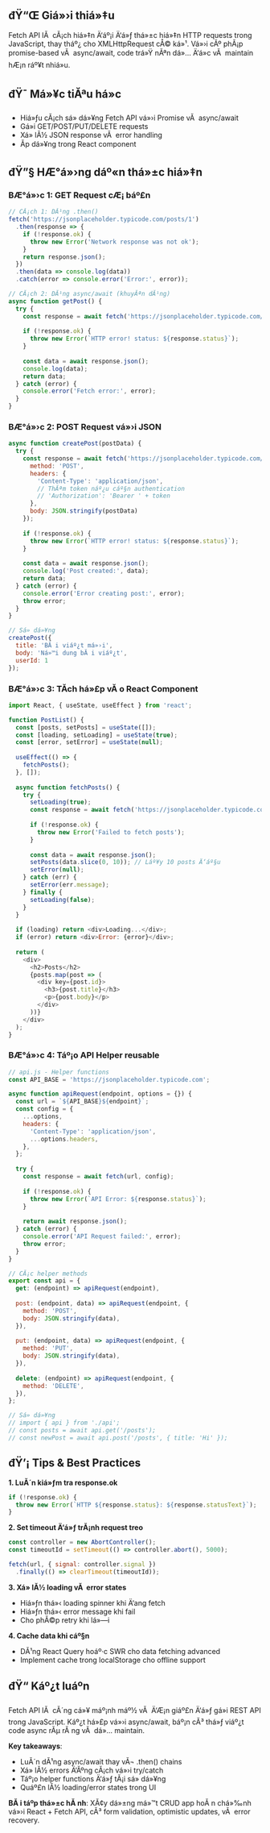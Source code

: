 ## đŸ“Œ Giá»›i thiá»‡u
Fetch API lĂ  cĂ¡ch hiá»‡n Ä‘áº¡i Ä‘á»ƒ thá»±c hiá»‡n HTTP requests trong JavaScript, thay tháº¿ cho XMLHttpRequest cÅ© ká»¹. Vá»›i cĂº phĂ¡p promise-based vĂ  async/await, code trá»Ÿ nĂªn dá»… Ä‘á»c vĂ  maintain hÆ¡n ráº¥t nhiá»u.

## đŸ¯ Má»¥c tiĂªu há»c
- Hiá»ƒu cĂ¡ch sá»­ dá»¥ng Fetch API vá»›i Promise vĂ  async/await
- Gá»­i GET/POST/PUT/DELETE requests
- Xá»­ lĂ½ JSON response vĂ  error handling
- Ăp dá»¥ng trong React component

## đŸ”§ HÆ°á»›ng dáº«n thá»±c hiá»‡n

### BÆ°á»›c 1: GET Request cÆ¡ báº£n

```javascript
// CĂ¡ch 1: DĂ¹ng .then()
fetch('https://jsonplaceholder.typicode.com/posts/1')
  .then(response => {
    if (!response.ok) {
      throw new Error('Network response was not ok');
    }
    return response.json();
  })
  .then(data => console.log(data))
  .catch(error => console.error('Error:', error));

// CĂ¡ch 2: DĂ¹ng async/await (khuyĂªn dĂ¹ng)
async function getPost() {
  try {
    const response = await fetch('https://jsonplaceholder.typicode.com/posts/1');
    
    if (!response.ok) {
      throw new Error(`HTTP error! status: ${response.status}`);
    }
    
    const data = await response.json();
    console.log(data);
    return data;
  } catch (error) {
    console.error('Fetch error:', error);
  }
}
```

### BÆ°á»›c 2: POST Request vá»›i JSON

```javascript
async function createPost(postData) {
  try {
    const response = await fetch('https://jsonplaceholder.typicode.com/posts', {
      method: 'POST',
      headers: {
        'Content-Type': 'application/json',
        // ThĂªm token náº¿u cáº§n authentication
        // 'Authorization': 'Bearer ' + token
      },
      body: JSON.stringify(postData)
    });
    
    if (!response.ok) {
      throw new Error(`HTTP error! status: ${response.status}`);
    }
    
    const data = await response.json();
    console.log('Post created:', data);
    return data;
  } catch (error) {
    console.error('Error creating post:', error);
    throw error;
  }
}

// Sá»­ dá»¥ng
createPost({
  title: 'BĂ i viáº¿t má»›i',
  body: 'Ná»™i dung bĂ i viáº¿t',
  userId: 1
});
```

### BÆ°á»›c 3: TĂ­ch há»£p vĂ o React Component

```javascript
import React, { useState, useEffect } from 'react';

function PostList() {
  const [posts, setPosts] = useState([]);
  const [loading, setLoading] = useState(true);
  const [error, setError] = useState(null);
  
  useEffect(() => {
    fetchPosts();
  }, []);
  
  async function fetchPosts() {
    try {
      setLoading(true);
      const response = await fetch('https://jsonplaceholder.typicode.com/posts');
      
      if (!response.ok) {
        throw new Error('Failed to fetch posts');
      }
      
      const data = await response.json();
      setPosts(data.slice(0, 10)); // Láº¥y 10 posts Ä‘áº§u
      setError(null);
    } catch (err) {
      setError(err.message);
    } finally {
      setLoading(false);
    }
  }
  
  if (loading) return <div>Loading...</div>;
  if (error) return <div>Error: {error}</div>;
  
  return (
    <div>
      <h2>Posts</h2>
      {posts.map(post => (
        <div key={post.id}>
          <h3>{post.title}</h3>
          <p>{post.body}</p>
        </div>
      ))}
    </div>
  );
}
```

### BÆ°á»›c 4: Táº¡o API Helper reusable

```javascript
// api.js - Helper functions
const API_BASE = 'https://jsonplaceholder.typicode.com';

async function apiRequest(endpoint, options = {}) {
  const url = `${API_BASE}${endpoint}`;
  const config = {
    ...options,
    headers: {
      'Content-Type': 'application/json',
      ...options.headers,
    },
  };
  
  try {
    const response = await fetch(url, config);
    
    if (!response.ok) {
      throw new Error(`API Error: ${response.status}`);
    }
    
    return await response.json();
  } catch (error) {
    console.error('API Request failed:', error);
    throw error;
  }
}

// CĂ¡c helper methods
export const api = {
  get: (endpoint) => apiRequest(endpoint),
  
  post: (endpoint, data) => apiRequest(endpoint, {
    method: 'POST',
    body: JSON.stringify(data),
  }),
  
  put: (endpoint, data) => apiRequest(endpoint, {
    method: 'PUT',
    body: JSON.stringify(data),
  }),
  
  delete: (endpoint) => apiRequest(endpoint, {
    method: 'DELETE',
  }),
};

// Sá»­ dá»¥ng
// import { api } from './api';
// const posts = await api.get('/posts');
// const newPost = await api.post('/posts', { title: 'Hi' });
```

## đŸ’¡ Tips & Best Practices

**1. LuĂ´n kiá»ƒm tra response.ok**
```javascript
if (!response.ok) {
  throw new Error(`HTTP ${response.status}: ${response.statusText}`);
}
```

**2. Set timeout Ä‘á»ƒ trĂ¡nh request treo**
```javascript
const controller = new AbortController();
const timeoutId = setTimeout(() => controller.abort(), 5000);

fetch(url, { signal: controller.signal })
  .finally(() => clearTimeout(timeoutId));
```

**3. Xá»­ lĂ½ loading vĂ  error states**
- Hiá»ƒn thá»‹ loading spinner khi Ä‘ang fetch
- Hiá»ƒn thá»‹ error message khi fail
- Cho phĂ©p retry khi lá»—i

**4. Cache data khi cáº§n**
- DĂ¹ng React Query hoáº·c SWR cho data fetching advanced
- Implement cache trong localStorage cho offline support

## đŸ“ Káº¿t luáº­n
Fetch API lĂ  cĂ´ng cá»¥ máº¡nh máº½ vĂ  Ä‘Æ¡n giáº£n Ä‘á»ƒ gá»i REST API trong JavaScript. Káº¿t há»£p vá»›i async/await, báº¡n cĂ³ thá»ƒ viáº¿t code async rĂµ rĂ ng vĂ  dá»… maintain.

**Key takeaways**:
- LuĂ´n dĂ¹ng async/await thay vĂ¬ .then() chains
- Xá»­ lĂ½ errors Ä‘Ăºng cĂ¡ch vá»›i try/catch
- Táº¡o helper functions Ä‘á»ƒ tĂ¡i sá»­ dá»¥ng
- Quáº£n lĂ½ loading/error states trong UI

**BĂ i táº­p thá»±c hĂ nh**: XĂ¢y dá»±ng má»™t CRUD app hoĂ n chá»‰nh vá»›i React + Fetch API, cĂ³ form validation, optimistic updates, vĂ  error recovery.